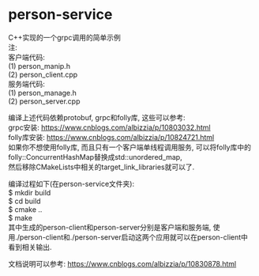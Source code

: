 # person-service  
C++实现的一个grpc调用的简单示例  
注:   
客户端代码:  
(1) person_manip.h  
(2) person_client.cpp  
服务端代码:  
(1) person_manage.h  
(2) person_server.cpp  
  
编译上述代码依赖protobuf, grpc和folly库, 这些可以参考:  
grpc安装: https://www.cnblogs.com/albizzia/p/10803032.html  
folly库安装: https://www.cnblogs.com/albizzia/p/10824721.html  
如果你不想使用folly库, 而且只有一个客户端单线程调用服务, 可以将folly库中的folly::ConcurrentHashMap替换成std::unordered_map,  
然后移除CMakeLists中相关的target_link_libraries就可以了.  

编译过程如下(在person-service文件夹):  
$ mkdir build  
$ cd build  
$ cmake ..  
$ make  
其中生成的person-client和person-server分别是客户端和服务端, 使用./person-client和./person-server启动这两个应用就可以在person-client中  
看到相关输出.  
  
文档说明可以参考: https://www.cnblogs.com/albizzia/p/10830878.html
